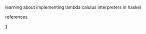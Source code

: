 learning about implementing lambda calulus interpreters in haskel


references


[1](https://stackoverflow.com/questions/28752112/interpret-parigots-lambda-mu-calculus-in-haskell)
